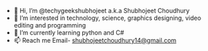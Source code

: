 - 👋 Hi, I’m @techygeekshubhojeet a.k.a Shubhojeet Choudhury
- 👀 I’m interested in technology, science, graphics designing, video editing and programming
- 🌱 I’m currently learning python and C#
- 📫 Reach me Email- shubhojeetchoudhury14@gmail.com

<!---
techygeekshubhojeet/techygeekshubhojeet is a ✨ special ✨ repository because its `README.md` (this file) appears on your GitHub profile.
You can click the Preview link to take a look at your changes.
--->
